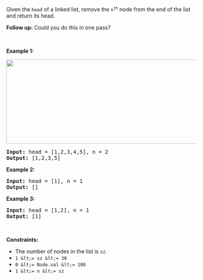 Given the `` head `` of a linked list, remove the <code>n<sup>th</sup></code> node from the end of the list and return its head.

__Follow up:__&nbsp;Could you do this in one pass?

&nbsp;

__Example 1:__

<img alt="" src="https://assets.leetcode.com/uploads/2020/10/03/remove_ex1.jpg" style="width: 542px; height: 222px;"/>

<pre>
<strong>Input:</strong> head = [1,2,3,4,5], n = 2
<strong>Output:</strong> [1,2,3,5]
</pre>

__Example 2:__

<pre>
<strong>Input:</strong> head = [1], n = 1
<strong>Output:</strong> []
</pre>

__Example 3:__

<pre>
<strong>Input:</strong> head = [1,2], n = 1
<strong>Output:</strong> [1]
</pre>

&nbsp;

__Constraints:__

*   The number of nodes in the list is `` sz ``.
*   `` 1 &lt;= sz &lt;= 30 ``
*   `` 0 &lt;= Node.val &lt;= 100 ``
*   `` 1 &lt;= n &lt;= sz ``